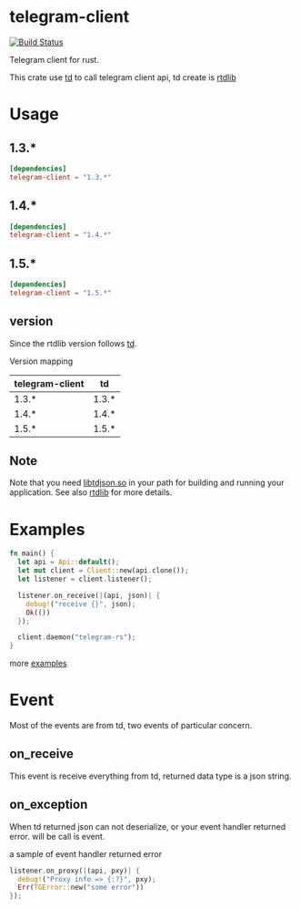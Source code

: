 telegram-client
===

[![Build Status](https://api.travis-ci.org/fewensa/telegram-client.svg)](https://travis-ci.org/fewensa/telegram-client/)

Telegram client for rust.

This crate use [td](https://github.com/tdlib/td) to call telegram client api, td create is [rtdlib](https://crates.io/crates/rtdlib)


# Usage

## 1.3.*

```toml
[dependencies]
telegram-client = "1.3.*"
```

## 1.4.*

```toml
[dependencies]
telegram-client = "1.4.*"
```

## 1.5.*

```toml
[dependencies]
telegram-client = "1.5.*"
```


## version

Since the rtdlib version follows [td](https://github.com/tdlib/td).

Version mapping

| telegram-client    | td      |
|--------------------|---------|
| 1.3.*              | 1.3.*   |
| 1.4.*              | 1.4.*   |
| 1.5.*              | 1.5.*   |

## Note

Note that you need [libtdjson.so](https://github.com/tdlib/td) in your path for building and running your application. See also [rtdlib](https://github.com/fewensa/rtdlib) for more details.

# Examples

```rust
fn main() {
  let api = Api::default();
  let mut client = Client::new(api.clone());
  let listener = client.listener();

  listener.on_receive(|(api, json)| {
    debug!("receive {}", json);
    Ok(())
  });

  client.daemon("telegram-rs");
}
```

more [examples](./examples)



# Event

Most of the events are from td, two events of particular concern.

## on_receive

This event is receive everything from td, returned data type is a json string.

## on_exception

When td returned json can not deserialize, or your event handler returned error. will be call is event.

a sample of event handler returned error

```rust
listener.on_proxy(|(api, pxy)| {
  debug!("Proxy info => {:?}", pxy);
  Err(TGError::new("some error"))
});
```
